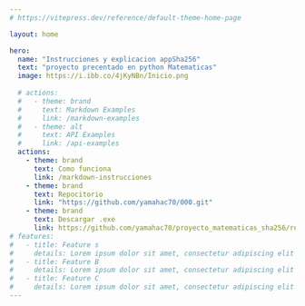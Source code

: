 ```yaml
---
# https://vitepress.dev/reference/default-theme-home-page

layout: home

hero:
  name: "Instrucciones y explicacion appSha256"
  text: "proyecto precentado en python Matematicas"
  image: https://i.ibb.co/4jKyNBn/Inicio.png
  
  # actions:
  #   - theme: brand
  #     text: Markdown Examples
  #     link: /markdown-examples
  #   - theme: alt
  #     text: API Examples
  #     link: /api-examples
  actions:
    - theme: brand
      text: Como funciona
      link: /markdown-instrucciones
    - theme: brand
      text: Repocitorio
      link: "https://github.com/yamahac70/000.git"
    - theme: brand
      text: Descargar .exe
      link: https://github.com/yamahac70/proyecto_matematicas_sha256/releases/download/mjav1/matematicasHash256V1.1.exe
# features:
#   - title: Feature s
#     details: Lorem ipsum dolor sit amet, consectetur adipiscing elit
#   - title: Feature B
#     details: Lorem ipsum dolor sit amet, consectetur adipiscing elit
#   - title: Feature C
#     details: Lorem ipsum dolor sit amet, consectetur adipiscing elit
---
```

<!-- ![Mi genial imagen](./src/imagenes/Inicio.png) -->
